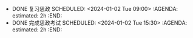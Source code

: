 - DONE 复习思政
  SCHEDULED: <2024-01-02 Tue 09:00>
  :AGENDA:
  estimated: 2h
  :END:
- DONE 完成思政考试
  SCHEDULED: <2024-01-02 Tue 15:30>
  :AGENDA:
  estimated: 2h
  :END:
